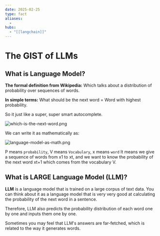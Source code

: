 ```yaml
---
date: 2025-02-25
type: fact
aliases:
  -
hubs:
  - "[[langchain]]"
---
```


# The GIST of LLMs

## What is Language Model?

**The formal definition from Wikipedia:**
Which talks about a distribution of probability over sequences of words.

**In simple terms:**
What should be the next word = Word with highest probability.

So it just like a super, super smart autocomplete.

![which-is-the-next-word.png](../assets/imgs/which-is-the-next-word.png)


We can write it as mathematically as:

![language-model-as-math.png](../assets/imgs/language-model-as-math.png)


P means `probability`, V means `Vocabulary`, x means `word`
It means we give a sequence of words from x1 to xt, and we want to know the probability of the next word xt+1 which comes from the vocabulary V.


## What is LARGE Language Model (LLM)?

**LLM** is a language model that is trained on a large corpus of text data. You can think about it as a language model that is very very good at calculating the probability of the next word in a sentence.

Therefore, LLM also predicts the probability distribution of each word one by one and inputs them one by one.

Sometimes you may feel that LLM's answers are far-fetched, which is related to the way it generates words.
